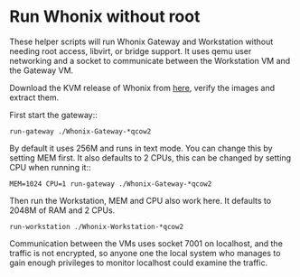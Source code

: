 # Run Whonix without root

These helper scripts will run Whonix Gateway and Workstation without needing
root access, libvirt, or bridge support. It uses qemu user networking and a
socket to communicate between the Workstation VM and the Gateway VM.

Download the KVM release of Whonix from
[here](https://www.whonix.org/wiki/KVM#Download_and_Extract), verify the images
and extract them.

First start the gateway::

```run-gateway ./Whonix-Gateway-*qcow2```

By default it uses 256M and runs in text mode. You can change this by setting
MEM first. It also defaults to 2 CPUs, this can be changed by setting CPU when
running it::

```MEM=1024 CPU=1 run-gateway ./Whonix-Gateway-*qcow2```

Then run the Workstation, MEM and CPU also work here. It defaults to 2048M
of RAM and 2 CPUs.

```run-workstation ./Whonix-Workstation-*qcow2```

Communication between the VMs uses socket 7001 on localhost, and the traffic is
not encrypted, so anyone one the local system who manages to gain enough
privileges to monitor localhost could examine the traffic.
